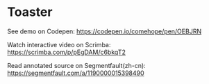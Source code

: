 # Toaster

See demo on Codepen: https://codepen.io/comehope/pen/OEBJRN

Watch interactive video on Scrimba: https://scrimba.com/p/pEgDAM/c6bkqT2

Read annotated source on Segmentfault(zh-cn): https://segmentfault.com/a/1190000015398490
